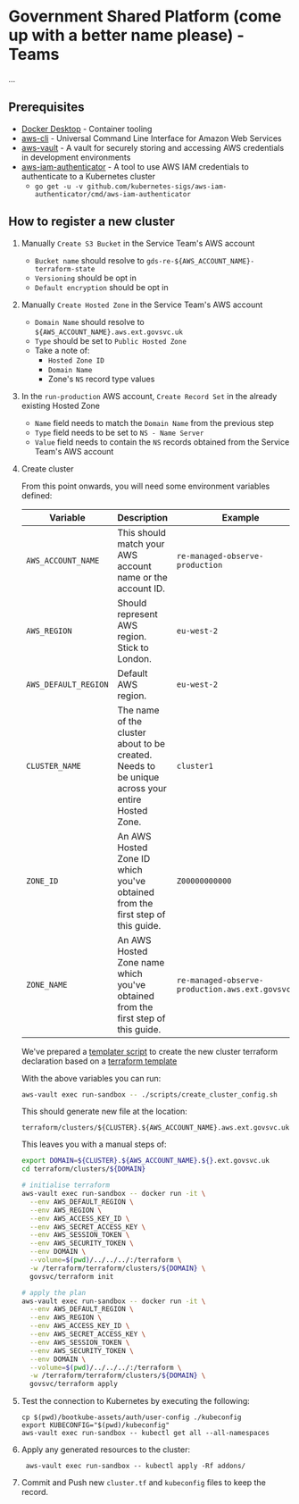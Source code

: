 # Government Shared Platform (come up with a better name please) - Teams

...

## Prerequisites

- [Docker Desktop](https://docs.docker.com/install/#supported-platforms) - Container tooling
- [aws-cli](https://github.com/aws/aws-cli) - Universal Command Line Interface for Amazon Web Services
- [aws-vault](https://github.com/99designs/aws-vault) - A vault for securely storing and accessing AWS credentials in development environments
- [aws-iam-authenticator](https://github.com/kubernetes-sigs/aws-iam-authenticator) - A tool to use AWS IAM credentials to authenticate to a Kubernetes cluster
  - `go get -u -v github.com/kubernetes-sigs/aws-iam-authenticator/cmd/aws-iam-authenticator`

## How to register a new cluster

1. Manually `Create S3 Bucket` in the Service Team's AWS account
    * `Bucket name` should resolve to
      `gds-re-${AWS_ACCOUNT_NAME}-terraform-state`
    * `Versioning` should be opt in
    * `Default encryption` should be opt in
1. Manually `Create Hosted Zone` in the Service Team's AWS account
    * `Domain Name` should resolve to
      `${AWS_ACCOUNT_NAME}.aws.ext.govsvc.uk`
    * `Type` should be set to `Public Hosted Zone`
    * Take a note of:
        * `Hosted Zone ID`
        * `Domain Name`
        * Zone's `NS` record type values
1. In the `run-production` AWS account, `Create Record Set` in the already
   existing Hosted Zone
   * `Name` field needs to match the `Domain Name` from the previous step
   * `Type` field needs to be set to `NS - Name Server`
   * `Value` field needs to contain the `NS` records obtained from the Service
     Team's AWS account
1. Create cluster

    From this point onwards, you will need some environment variables defined:

    | Variable | Description | Example |
    |---|---|---|
    | `AWS_ACCOUNT_NAME` | This should match your AWS account name or the account ID. | `re-managed-observe-production` |
    | `AWS_REGION` | Should represent AWS region. Stick to London. | `eu-west-2` |
    | `AWS_DEFAULT_REGION` | Default AWS region. | `eu-west-2` |
    | `CLUSTER_NAME` | The name of the cluster about to be created. Needs to be unique across your entire Hosted Zone. | `cluster1` |
    | `ZONE_ID` | An AWS Hosted Zone ID which you've obtained from the first step of this guide. | `Z00000000000` |
    | `ZONE_NAME` | An AWS Hosted Zone name which you've obtained from the first step of this guide. | `re-managed-observe-production.aws.ext.govsvc.uk` |

    We've prepared a [templater script](https://github.com/alphagov/gsp-teams/blob/master/scripts/create_cluster_config.sh) to create the new cluster terraform declaration based on a [terraform template](https://github.com/alphagov/gsp-teams/blob/master/terraform/templates/cluster.tf)

    With the above variables you can run:

    ```sh
    aws-vault exec run-sandbox -- ./scripts/create_cluster_config.sh
    ```

    This should generate new file at the location:

    ```
    terraform/clusters/${CLUSTER}.${AWS_ACCOUNT_NAME}.aws.ext.govsvc.uk/cluster.tf
    ```

    This leaves you with a manual steps of:

    ```sh
    export DOMAIN=${CLUSTER}.${AWS_ACCOUNT_NAME}.${}.ext.govsvc.uk
    cd terraform/clusters/${DOMAIN}

    # initialise terraform
    aws-vault exec run-sandbox -- docker run -it \
      --env AWS_DEFAULT_REGION \
      --env AWS_REGION \
      --env AWS_ACCESS_KEY_ID \
      --env AWS_SECRET_ACCESS_KEY \
      --env AWS_SESSION_TOKEN \
      --env AWS_SECURITY_TOKEN \
      --env DOMAIN \
      --volume=$(pwd)/../../../:/terraform \
      -w /terraform/terraform/clusters/${DOMAIN} \
      govsvc/terraform init

    # apply the plan
    aws-vault exec run-sandbox -- docker run -it \
      --env AWS_DEFAULT_REGION \
      --env AWS_REGION \
      --env AWS_ACCESS_KEY_ID \
      --env AWS_SECRET_ACCESS_KEY \
      --env AWS_SESSION_TOKEN \
      --env AWS_SECURITY_TOKEN \
      --env DOMAIN \
      --volume=$(pwd)/../../../:/terraform \
      -w /terraform/terraform/clusters/${DOMAIN} \
      govsvc/terraform apply
    ```

1. Test the connection to Kubernetes by executing the following:
    ```
    cp $(pwd)/bootkube-assets/auth/user-config ./kubeconfig
    export KUBECONFIG="$(pwd)/kubeconfig"
    aws-vault exec run-sandbox -- kubectl get all --all-namespaces
    ```

1. Apply any generated resources to the cluster:
   ```
    aws-vault exec run-sandbox -- kubectl apply -Rf addons/
   ```

1. Commit and Push new `cluster.tf` and `kubeconfig` files to keep the record.
